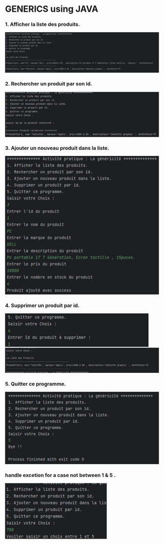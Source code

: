 <h1>GENERICS using JAVA</h1>

<h3>1. Afficher la liste des produits.</h3>
<img src="captures/2.png">

<h3>2. Rechercher un produit par son id.</h3>
<img src="captures/3.png">

<h3>3. Ajouter un nouveau produit dans la liste.</h3>
<img src="captures/1.png">

<h3>4. Supprimer un produit par id.</h3>
<img src="captures/delete.png">
<img src="captures/deleteResult.png">

<h3>5. Quitter ce programme.</h3>
<img src="captures/bye.png">

<h3>handle excetion for a case not between 1 & 5 .</h3>
<img src="captures/manageChoix.png">



